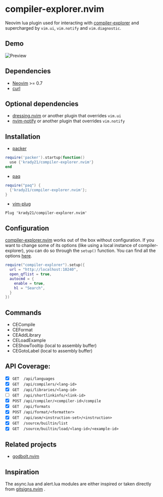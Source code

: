 # compiler-explorer.nvim

Neovim lua plugin used for interacting with
[compiler-explorer](https://godbolt.org/) and supercharged by `vim.ui`,
`vim.notify` and `vim.diagnostic`.

## Demo 
![Preview](https://i.imgur.com/Dy7TnUd.gif)

## Dependencies
- [Neovim](https://neovim.io/) >= 0.7
- [curl](https://curl.se/)

## Optional dependencies
- [dressing.nvim](https://github.com/stevearc/dressing.nvim) or another plugin that overrides `vim.ui`
- [nvim-notify](https://github.com/rcarriga/nvim-notify) or another plugin that overrides `vim.notify`

## Installation

- [packer](https://github.com/wbthomason/packer.nvim)
```lua
require('packer').startup(function()
  use {'krady21/compiler-explorer.nvim'}
end
```

- [paq](https://github.com/savq/paq-nvim)
```lua
require("paq") {
  {'krady21/compiler-explorer.nvim'};
}
```

- [vim-plug](https://github.com/junegunn/vim-plug)
```vim
Plug 'krady21/compiler-explorer.nvim'
```

## Configuration
[compiler-explorer.nvim](https://github.com/krady21/compiler-explorer.nvim)
works out of the box without configuration. If you want to change some of its
options (like using a local instance of compiler-explorer), you can do so
through the `setup()` function. You can find all the options
[here](https://github.com/krady21/compiler-explorer.nvim/blob/7f03a00ab31d1f7de684679cf42d11e035c5f21e/lua/compiler-explorer/config.lua#L3).
```lua
require("compiler-explorer").setup({
  url = "http://localhost:10240",
  open_qflist = true,
  autocmd = {
    enable = true,
    hl = "Search",
  }
})
```

## Commands
- CECompile
- CEFormat
- CEAddLibrary
- CELoadExample
- CEShowTooltip (local to assembly buffer)
- CEGotoLabel (local to assembly buffer)

## API Coverage:
- [x] `GET  /api/languages`
- [x] `GET  /api/compilers/<lang-id>`
- [x] `GET  /api/libraries/<lang-id>`
- [ ] `GET  /api/shortlinkinfo/<link-id>`
- [x] `POST /api/compiler/<compiler-id>/compile`
- [x] `GET  /api/formats`
- [x] `POST /api/format/<formatter>`
- [x] `GET  /api/asm/<instruction-set>/<instruction>`
- [x] `GET  /source/builtin/list`
- [x] `GET  /source/builtin/load/<lang-id>/<example-id>`

## Related projects
- [godbolt.nvim](https://github.com/p00f/godbolt.nvim)

## Inspiration
The async.lua and alert.lua modules are either inspired or taken directly from
[gitsigns.nvim](https://github.com/lewis6991/gitsigns.nvim) .
